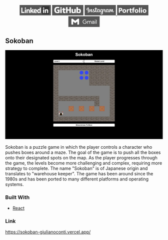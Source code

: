 <p align="center">
  <a href="https://www.linkedin.com/in/giulianoconti/"><img width="100" src="https://raw.githubusercontent.com/giulianoconti/api/main/svgs/linkedin.svg" alt="LinkedIn"></a>
  <a href="https://github.com/giulianoconti"><img width="100" src="https://raw.githubusercontent.com/giulianoconti/api/main/svgs/github.svg" alt="GitHub"></a>
  <a href="https://www.instagram.com/giulianocontii/"><img width="100" src="https://raw.githubusercontent.com/giulianoconti/api/main/svgs/instagram.svg" alt="Instagram">
  <a href="https://giulianoconti.com/"><img width="100" src="https://raw.githubusercontent.com/giulianoconti/api/main/svgs/portfolio.png" alt="Portfolio">
</a>
  <a href="mailto:giuliconti1@gmail.com"><img width="100" src="https://raw.githubusercontent.com/giulianoconti/api/main/svgs/gmail.png" alt="Mail"></a>
</p>

## Sokoban

![Sokoban](https://raw.githubusercontent.com/giulianoconti/api/main/imagesProjects/images_1920x1080/sokoban.webp?raw=true)

Sokoban is a puzzle game in which the player controls a character who pushes boxes around a maze. The goal of the game is to push all the boxes onto their designated spots on the map. As the player progresses through the game, the levels become more challenging and complex, requiring more strategy to complete. The name "Sokoban" is of Japanese origin and translates to "warehouse keeper". The game has been around since the 1980s and has been ported to many different platforms and operating systems.

### Built With

* [React](https://reactjs.org/)

### Link

https://sokoban-giulianoconti.vercel.app/
